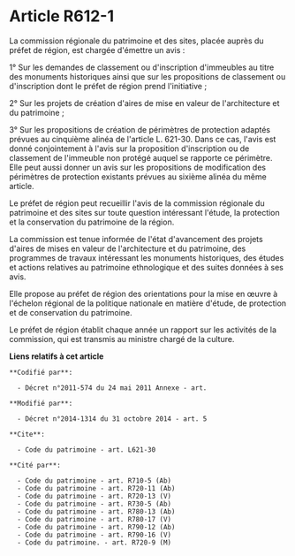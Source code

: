 # Article R612-1

La commission régionale du patrimoine et des sites, placée auprès du préfet de région, est chargée d'émettre un avis : 

1° Sur les demandes de classement ou d'inscription d'immeubles au titre des monuments historiques ainsi que sur les
propositions de classement ou d'inscription dont le préfet de région prend l'initiative ; 

2° Sur les projets de création d'aires de mise en valeur de l'architecture et du patrimoine ; 

3° Sur les propositions de création de périmètres de protection adaptés prévues au cinquième alinéa de l'article L. 621-30.
Dans ce cas, l'avis est donné conjointement à l'avis sur la proposition d'inscription ou de classement de l'immeuble non
protégé auquel se rapporte ce périmètre. Elle peut aussi donner un avis sur les propositions de modification des périmètres
de protection existants prévues au sixième alinéa du même article. 

Le préfet de région peut recueillir l'avis de la commission régionale du patrimoine et des sites sur toute question
intéressant l'étude, la protection et la conservation du patrimoine de la région. 

La commission est tenue informée de l'état d'avancement des projets d'aires de mises en valeur de l'architecture et du
patrimoine, des programmes de travaux intéressant les monuments historiques, des études et actions relatives au patrimoine
ethnologique et des suites données à ses avis. 

Elle propose au préfet de région des orientations pour la mise en œuvre à l'échelon régional de la politique nationale en
matière d'étude, de protection et de conservation du patrimoine. 

Le préfet de région établit chaque année un rapport sur les activités de la commission, qui est transmis au ministre chargé
de la culture.

**Liens relatifs à cet article**

	**Codifié par**:

	  - Décret n°2011-574 du 24 mai 2011 Annexe - art.

	**Modifié par**:

	  - Décret n°2014-1314 du 31 octobre 2014 - art. 5

	**Cite**:

	  - Code du patrimoine - art. L621-30

	**Cité par**:

	  - Code du patrimoine - art. R710-5 (Ab)
	  - Code du patrimoine - art. R720-11 (Ab)
	  - Code du patrimoine - art. R720-13 (V)
	  - Code du patrimoine - art. R730-5 (Ab)
	  - Code du patrimoine - art. R780-13 (Ab)
	  - Code du patrimoine - art. R780-17 (V)
	  - Code du patrimoine - art. R790-12 (Ab)
	  - Code du patrimoine - art. R790-16 (V)
	  - Code du patrimoine. - art. R720-9 (M)
